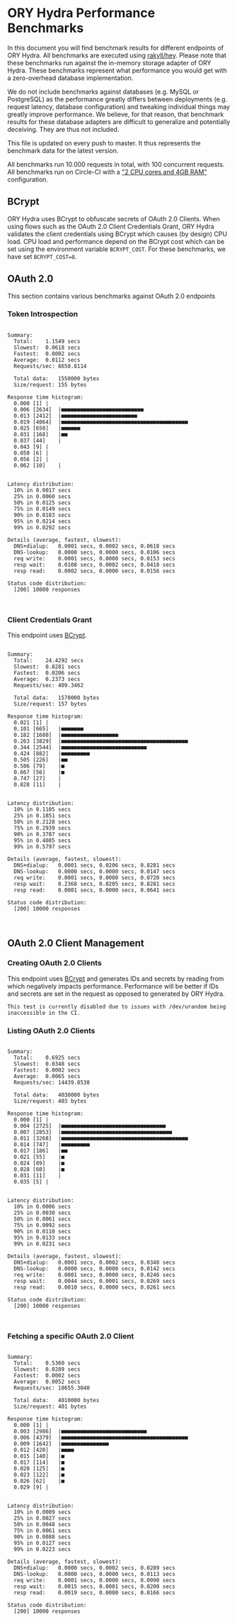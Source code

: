 # ORY Hydra Performance Benchmarks

In this document you will find benchmark results for different endpoints of ORY Hydra. All benchmarks are executed
using [rakyll/hey](https://github.com/rakyll/hey). Please note that these benchmarks run against the in-memory storage
adapter of ORY Hydra. These benchmarks represent what performance you would get with a zero-overhead database implementation.

We do not include benchmarks against databases (e.g. MySQL or PostgreSQL) as the performance greatly differs between
deployments (e.g. request latency, database configuration) and tweaking individual things may greatly improve performance.
We believe, for that reason, that benchmark results for these database adapters are difficult to generalize and potentially
deceiving. They are thus not included.

This file is updated on every push to master. It thus represents the benchmark data for the latest version.

All benchmarks run 10.000 requests in total, with 100 concurrent requests. All benchmarks run on Circle-CI with a
["2 CPU cores and 4GB RAM"](https://support.circleci.com/hc/en-us/articles/360000489307-Why-do-my-tests-take-longer-to-run-on-CircleCI-than-locally-)
configuration.

## BCrypt

ORY Hydra uses BCrypt to obfuscate secrets of OAuth 2.0 Clients. When using flows such as the OAuth 2.0 Client Credentials
Grant, ORY Hydra validates the client credentials using BCrypt which causes (by design) CPU load. CPU load and performance
depend on the BCrypt cost which can be set using the environment variable `BCRYPT_COST`. For these benchmarks,
we have set `BCRYPT_COST=8`.

## OAuth 2.0

This section contains various benchmarks against OAuth 2.0 endpoints

### Token Introspection

```

Summary:
  Total:	1.1549 secs
  Slowest:	0.0618 secs
  Fastest:	0.0002 secs
  Average:	0.0112 secs
  Requests/sec:	8658.8114
  
  Total data:	1550000 bytes
  Size/request:	155 bytes

Response time histogram:
  0.000 [1]	|
  0.006 [2634]	|■■■■■■■■■■■■■■■■■■■■■■■■■■
  0.013 [2412]	|■■■■■■■■■■■■■■■■■■■■■■■■
  0.019 [4064]	|■■■■■■■■■■■■■■■■■■■■■■■■■■■■■■■■■■■■■■■■
  0.025 [650]	|■■■■■■
  0.031 [168]	|■■
  0.037 [44]	|
  0.043 [9]	|
  0.050 [6]	|
  0.056 [2]	|
  0.062 [10]	|


Latency distribution:
  10% in 0.0017 secs
  25% in 0.0060 secs
  50% in 0.0125 secs
  75% in 0.0149 secs
  90% in 0.0183 secs
  95% in 0.0214 secs
  99% in 0.0292 secs

Details (average, fastest, slowest):
  DNS+dialup:	0.0001 secs, 0.0002 secs, 0.0618 secs
  DNS-lookup:	0.0000 secs, 0.0000 secs, 0.0106 secs
  req write:	0.0001 secs, 0.0000 secs, 0.0153 secs
  resp wait:	0.0108 secs, 0.0002 secs, 0.0418 secs
  resp read:	0.0002 secs, 0.0000 secs, 0.0156 secs

Status code distribution:
  [200]	10000 responses



```

### Client Credentials Grant

This endpoint uses [BCrypt](#bcrypt).

```

Summary:
  Total:	24.4292 secs
  Slowest:	0.8281 secs
  Fastest:	0.0206 secs
  Average:	0.2373 secs
  Requests/sec:	409.3462
  
  Total data:	1570000 bytes
  Size/request:	157 bytes

Response time histogram:
  0.021 [1]	|
  0.101 [665]	|■■■■■■■
  0.182 [1680]	|■■■■■■■■■■■■■■■■■■
  0.263 [3829]	|■■■■■■■■■■■■■■■■■■■■■■■■■■■■■■■■■■■■■■■■
  0.344 [2544]	|■■■■■■■■■■■■■■■■■■■■■■■■■■■
  0.424 [882]	|■■■■■■■■■
  0.505 [226]	|■■
  0.586 [79]	|■
  0.667 [56]	|■
  0.747 [27]	|
  0.828 [11]	|


Latency distribution:
  10% in 0.1105 secs
  25% in 0.1851 secs
  50% in 0.2128 secs
  75% in 0.2939 secs
  90% in 0.3787 secs
  95% in 0.4085 secs
  99% in 0.5797 secs

Details (average, fastest, slowest):
  DNS+dialup:	0.0001 secs, 0.0206 secs, 0.8281 secs
  DNS-lookup:	0.0000 secs, 0.0000 secs, 0.0147 secs
  req write:	0.0001 secs, 0.0000 secs, 0.0720 secs
  resp wait:	0.2368 secs, 0.0205 secs, 0.8281 secs
  resp read:	0.0001 secs, 0.0000 secs, 0.0641 secs

Status code distribution:
  [200]	10000 responses



```

## OAuth 2.0 Client Management

### Creating OAuth 2.0 Clients

This endpoint uses [BCrypt](#bcrypt) and generates IDs and secrets by reading from  which negatively impacts
performance. Performance will be better if IDs and secrets are set in the request as opposed to generated by ORY Hydra.

```
This test is currently disabled due to issues with /dev/urandom being inaccessible in the CI.
```

### Listing OAuth 2.0 Clients

```

Summary:
  Total:	0.6925 secs
  Slowest:	0.0348 secs
  Fastest:	0.0002 secs
  Average:	0.0065 secs
  Requests/sec:	14439.8538
  
  Total data:	4030000 bytes
  Size/request:	403 bytes

Response time histogram:
  0.000 [1]	|
  0.004 [2725]	|■■■■■■■■■■■■■■■■■■■■■■■■■■■■■■■■■
  0.007 [2853]	|■■■■■■■■■■■■■■■■■■■■■■■■■■■■■■■■■■■
  0.011 [3268]	|■■■■■■■■■■■■■■■■■■■■■■■■■■■■■■■■■■■■■■■■
  0.014 [747]	|■■■■■■■■■
  0.017 [186]	|■■
  0.021 [55]	|■
  0.024 [89]	|■
  0.028 [60]	|■
  0.031 [11]	|
  0.035 [5]	|


Latency distribution:
  10% in 0.0006 secs
  25% in 0.0030 secs
  50% in 0.0061 secs
  75% in 0.0092 secs
  90% in 0.0110 secs
  95% in 0.0133 secs
  99% in 0.0231 secs

Details (average, fastest, slowest):
  DNS+dialup:	0.0001 secs, 0.0002 secs, 0.0348 secs
  DNS-lookup:	0.0000 secs, 0.0000 secs, 0.0142 secs
  req write:	0.0001 secs, 0.0000 secs, 0.0246 secs
  resp wait:	0.0044 secs, 0.0001 secs, 0.0269 secs
  resp read:	0.0010 secs, 0.0000 secs, 0.0261 secs

Status code distribution:
  [200]	10000 responses



```

### Fetching a specific OAuth 2.0 Client

```

Summary:
  Total:	0.5360 secs
  Slowest:	0.0289 secs
  Fastest:	0.0002 secs
  Average:	0.0052 secs
  Requests/sec:	18655.3040
  
  Total data:	4010000 bytes
  Size/request:	401 bytes

Response time histogram:
  0.000 [1]	|
  0.003 [2986]	|■■■■■■■■■■■■■■■■■■■■■■■■■■■
  0.006 [4379]	|■■■■■■■■■■■■■■■■■■■■■■■■■■■■■■■■■■■■■■■■
  0.009 [1642]	|■■■■■■■■■■■■■■■
  0.012 [420]	|■■■■
  0.015 [140]	|■
  0.017 [114]	|■
  0.020 [125]	|■
  0.023 [122]	|■
  0.026 [62]	|■
  0.029 [9]	|


Latency distribution:
  10% in 0.0009 secs
  25% in 0.0027 secs
  50% in 0.0048 secs
  75% in 0.0061 secs
  90% in 0.0088 secs
  95% in 0.0127 secs
  99% in 0.0223 secs

Details (average, fastest, slowest):
  DNS+dialup:	0.0000 secs, 0.0002 secs, 0.0289 secs
  DNS-lookup:	0.0000 secs, 0.0000 secs, 0.0113 secs
  req write:	0.0001 secs, 0.0000 secs, 0.0090 secs
  resp wait:	0.0015 secs, 0.0001 secs, 0.0200 secs
  resp read:	0.0019 secs, 0.0000 secs, 0.0166 secs

Status code distribution:
  [200]	10000 responses



```
